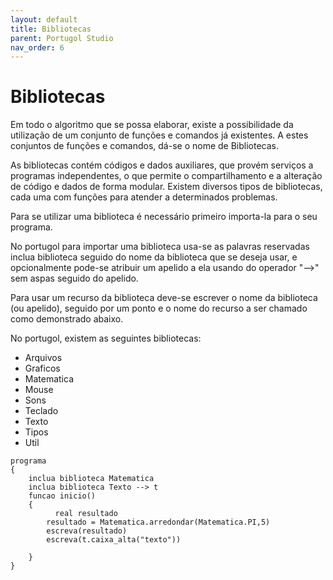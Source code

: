 ```yaml
---
layout: default
title: Bibliotecas
parent: Portugol Studio
nav_order: 6
---
```


# Bibliotecas

Em todo o algoritmo que se possa elaborar, existe a possibilidade da utilização de um conjunto de funções e comandos já existentes. A estes conjuntos de funções e comandos, dá-se o nome de Bibliotecas.

As bibliotecas contém códigos e dados auxiliares, que provém serviços a programas independentes, o que permite o compartilhamento e a alteração de código e dados de forma modular. Existem diversos tipos de bibliotecas, cada uma com funções para atender a determinados problemas.

Para se utilizar uma biblioteca é necessário primeiro importa-la para o seu programa. 

No portugol para importar uma biblioteca usa-se as palavras reservadas inclua biblioteca seguido do nome da biblioteca que se deseja usar, e opcionalmente pode-se atribuir um apelido a ela usando do operador "-->" sem aspas seguido do apelido.

Para usar um recurso da biblioteca deve-se escrever o nome da biblioteca (ou apelido), seguido por um ponto e o nome do recurso a ser chamado como demonstrado abaixo.

No portugol, existem as seguintes bibliotecas:

* Arquivos
* Graficos
* Matematica
* Mouse
* Sons
* Teclado
* Texto
* Tipos
* Util

```
programa  
{  
	inclua biblioteca Matematica  
	inclua biblioteca Texto --> t  
	funcao inicio()  
	{  
          real resultado  
		resultado = Matematica.arredondar(Matematica.PI,5)  
		escreva(resultado)    
		escreva(t.caixa_alta("texto"))  
 
	}  
}  

```

